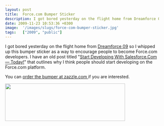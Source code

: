 ```yaml
---
layout: post
title:  Force.com Bumper Sticker
description: I got bored yesterday on the flight home from Dreamforce 09  so I whipped up this bumper sticker as a way to encourage people to become Force.com developers. I have an old post titled  Start Developing With Salesforce.Com — Today!  that outlines why I think people should start developing on the Force.com platform. You can order the bumper at zazzle.com  if you are interested.  
date: 2009-11-23 10:53:36 +0300
image:  '/images/slugs/force-com-bumper-sticker.jpg'
tags:   ["2009", "public"]
---
```

<p>I got bored yesterday on the flight home from <a href="http://dreamforce.appirio.com" target="_blank">Dreamforce 09</a> so I whipped up this bumper sticker as a way to encourage people to become Force.com developers. I have an old post titled "<a href="/2009/04/08/start-developing-with-salesforcecom-today/" target="_blank">Start Developing With Salesforce.Com — Today!</a>" that outlines why I think people should start developing on the Force.com platform.</p>
<p>You can <a href="http://www.zazzle.com/go_force_com_yourself_bumper_sticker-128669861282319204" target="_blank">order the bumper at zazzle.com </a>if you are interested.</p>
<p><a href="http://www.zazzle.com/go_force_com_yourself_bumper_sticker-128669861282319204"><img class="alignnone size-full wp-image-1722" title="bumpersticker" src="http://res.cloudinary.com/blog-jeffdouglas-com/image/upload/v1400399405/bumpersticker_l4mcix.png" alt="" width="393" height="122" /></a></p>

